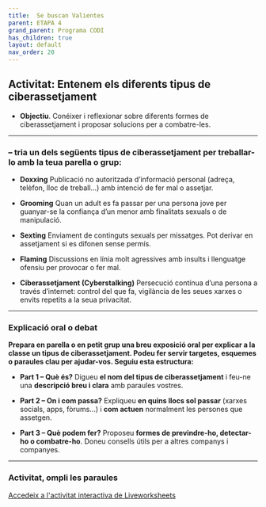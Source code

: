 ```yaml
---
title:  Se buscan Valientes
parent: ETAPA 4
grand_parent: Programa CODI
has_children: true
layout: default
nav_order: 20
---
```





## Activitat: Entenem els diferents tipus de **ciberassetjament**

- **Objectiu**. Conéixer i reflexionar sobre diferents formes de ciberassetjament i proposar solucions per a combatre-les.

---



### – **tria un dels següents tipus de ciberassetjament** per treballar-lo amb la teua parella o grup:


* **Doxxing**
  Publicació no autoritzada d’informació personal (adreça, telèfon, lloc de treball...) amb intenció de fer mal o assetjar.

* **Grooming**
  Quan un adult es fa passar per una persona jove per guanyar-se la confiança d’un menor amb finalitats sexuals o de manipulació.

* **Sexting**
  Enviament de continguts sexuals per missatges. Pot derivar en assetjament si es difonen sense permís.

* **Flaming**
  Discussions en línia molt agressives amb insults i llenguatge ofensiu per provocar o fer mal.

* **Ciberassetjament (Cyberstalking)**
  Persecució contínua d’una persona a través d’internet: control del que fa, vigilància de les seues xarxes o envits repetits a la seua privacitat.

---


### Explicació oral o debat 

**Prepara en parella o en petit grup una breu exposició oral per explicar a la classe un tipus de ciberassetjament. Podeu fer servir targetes, esquemes o paraules clau per ajudar-vos. Seguiu esta estructura:**

* **Part 1 – Què és?**
  Digueu **el nom del tipus de ciberassetjament** i feu-ne una **descripció breu i clara** amb paraules vostres.

* **Part 2 – On i com passa?**
  Expliqueu **en quins llocs sol passar** (xarxes socials, apps, fòrums...) i **com actuen** normalment les persones que assetgen.

* **Part 3 – Què podem fer?**
  Proposeu **formes de previndre-ho, detectar-ho o combatre-ho**. Doneu consells útils per a altres companys i companyes.

---


### Activitat, ompli les paraules


<p>
  <a href="https://www.liveworksheets.com/es/worksheet/es/ciencias-sociales/1110678" target="_blank" class="btn btn-primary">
    Accedeix a l'activitat interactiva de Liveworksheets
  </a>
</p>




